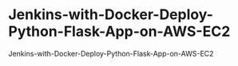 # Jenkins-with-Docker-Deploy-Python-Flask-App-on-AWS-EC2
Jenkins-with-Docker-Deploy-Python-Flask-App-on-AWS-EC2
